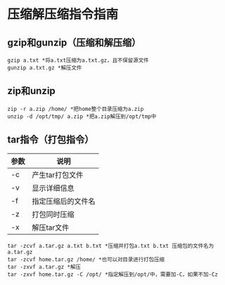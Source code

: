 # 压缩解压缩指令指南

## gzip和gunzip（压缩和解压缩）

```
gzip a.txt *将a.txt压缩为a.txt.gz，且不保留源文件
gunzip a.txt.gz *解压文件
```

## zip和unzip

```
zip -r a.zip /home/ *把home整个目录压缩为a.zip
unzip -d /opt/tmp/ a.zip *把a.zip解压到/opt/tmp中
```

## tar指令（打包指令）

| 参数 | 说明               |
| ---- | ------------------ |
| -c   | 产生tar打包文件    |
| -v   | 显示详细信息       |
| -f   | 指定压缩后的文件名 |
| -z   | 打包同时压缩       |
| -x   | 解压tar文件        |

```
tar -zcvf a.tar.gz a.txt b.txt *压缩并打包a.txt b.txt 压缩包的文件名为a.tar.gz
tar -zcvf home.tar.gz /home/ *也可以对目录进行打包压缩
tar -zxvf a.tar.gz *解压
tar -zxvf home.tar.gz -C /opt/ *指定解压到/opt/中，需要加-C，如果不加-Cz

```

